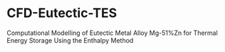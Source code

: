 # CFD-Eutectic-TES
Computational Modelling of Eutectic Metal Alloy Mg-51%Zn for Thermal Energy Storage Using the Enthalpy Method 
